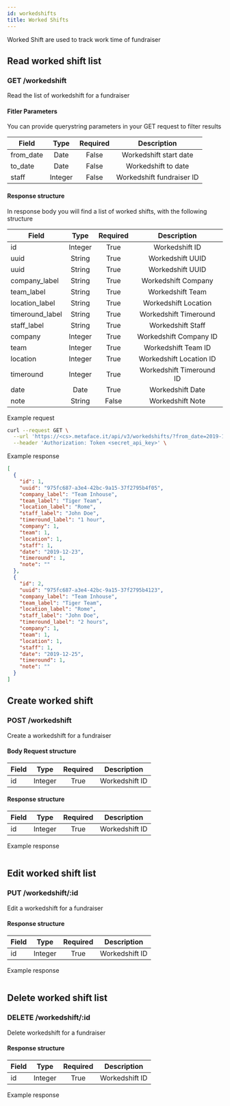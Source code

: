 ```yaml
---
id: workedshifts
title: Worked Shifts
---
```


Worked Shift are used to track work time of fundraiser

## Read worked shift list

### GET /workedshift

Read the list of workedshift for a fundraiser

#### Fitler Parameters

You can provide querystring parameters in your GET request to filter results

| Field     |  Type   | Required |        Description        |
| --------- | :-----: | :------: | :-----------------------: |
| from_date |  Date   |  False   |  Workedshift start date   |
| to_date   |  Date   |  False   |    Workedshift to date    |
| staff     | Integer |  False   | Workedshift fundraiser ID |

#### Response structure

In response body you will find a list of worked shifts, with the following structure

| Field           |  Type   | Required |       Description        |
| --------------- | :-----: | :------: | :----------------------: |
| id              | Integer |   True   |      Workedshift ID      |
| uuid            | String  |   True   |     Workedshift UUID     |
| uuid            | String  |   True   |     Workedshift UUID     |
| company_label   | String  |   True   |   Workedshift Company    |
| team_label      | String  |   True   |     Workedshift Team     |
| location_label  | String  |   True   |   Workedshift Location   |
| timeround_label | String  |   True   |  Workedshift Timeround   |
| staff_label     | String  |   True   |    Workedshift Staff     |
| company         | Integer |   True   |  Workedshift Company ID  |
| team            | Integer |   True   |   Workedshift Team ID    |
| location        | Integer |   True   | Workedshift Location ID  |
| timeround       | Integer |   True   | Workedshift Timeround ID |
| date            |  Date   |   True   |     Workedshift Date     |
| note            | String  |  False   |     Workedshift Note     |

Example request

```bash
curl --request GET \
  --url 'https://<cs>.metaface.it/api/v3/workedshifts/?from_date=2019-12-01' \
  --header 'Authorization: Token <secret_api_key>' \
```

Example response

```json
[
  {
    "id": 1,
    "uuid": "975fc687-a3e4-42bc-9a15-37f2795b4f05",
    "company_label": "Team Inhouse",
    "team_label": "Tiger Team",
    "location_label": "Rome",
    "staff_label": "John Doe",
    "timeround_label": "1 hour",
    "company": 1,
    "team": 1,
    "location": 1,
    "staff": 1,
    "date": "2019-12-23",
    "timeround": 1,
    "note": ""
  },
  {
    "id": 2,
    "uuid": "975fc687-a3e4-42bc-9a15-37f2795b4123",
    "company_label": "Team Inhouse",
    "team_label": "Tiger Team",
    "location_label": "Rome",
    "staff_label": "John Doe",
    "timeround_label": "2 hours",
    "company": 1,
    "team": 1,
    "location": 1,
    "staff": 1,
    "date": "2019-12-25",
    "timeround": 1,
    "note": ""
  }
]

```

## Create worked shift

### POST /workedshift

Create a workedshift for a fundraiser

#### Body Request structure

| Field |  Type   | Required |  Description   |
| ----- | :-----: | :------: | :------------: |
| id    | Integer |   True   | Workedshift ID |

#### Response structure

| Field |  Type   | Required |  Description   |
| ----- | :-----: | :------: | :------------: |
| id    | Integer |   True   | Workedshift ID |

Example response

```json

```

## Edit worked shift list

### PUT /workedshift/:id

Edit a workedshift for a fundraiser

#### Response structure

| Field |  Type   | Required |  Description   |
| ----- | :-----: | :------: | :------------: |
| id    | Integer |   True   | Workedshift ID |

Example response

```json

```

## Delete worked shift list

### DELETE /workedshift/:id

Delete workedshift for a fundraiser

#### Response structure

| Field |  Type   | Required |  Description   |
| ----- | :-----: | :------: | :------------: |
| id    | Integer |   True   | Workedshift ID |

Example response

```json

```
